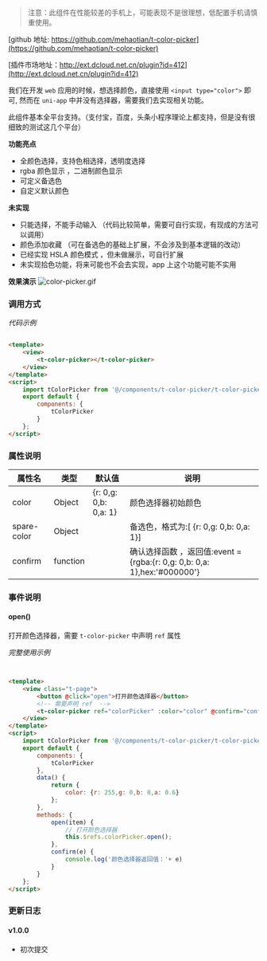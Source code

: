 > 注意：此组件在性能较差的手机上，可能表现不是很理想，低配置手机请慎重使用。

[github 地址: https://github.com/mehaotian/t-color-picker](https://github.com/mehaotian/t-color-picker)   

[插件市场地址：http://ext.dcloud.net.cn/plugin?id=412](http://ext.dcloud.net.cn/plugin?id=412)

我们在开发 `web` 应用的时候，想选择颜色，直接使用 `<input type="color">` 即可, 然而在 `uni-app` 中并没有选择器，需要我们去实现相关功能。

此组件基本全平台支持。（支付宝，百度，头条小程序理论上都支持，但是没有很细致的测试这几个平台）

**功能亮点**
- 全颜色选择，支持色相选择，透明度选择
- rgba 颜色显示 ，二进制颜色显示
- 可定义备选色
- 自定义默认颜色

**未实现**
- 只能选择，不能手动输入 （代码比较简单，需要可自行实现，有现成的方法可以调用）
- 颜色添加收藏 （可在备选色的基础上扩展，不会涉及到基本逻辑的改动）
- 已经实现 HSLA 颜色模式 ，但未做展示，可自行扩展
- 未实现拾色功能，将来可能也不会去实现，app 上这个功能可能不实用

**效果演示**
![color-picker.gif](https://upload-images.jianshu.io/upload_images/4472817-ce66f41e378b7d73.gif?imageMogr2/auto-orient/strip)

### 调用方式

*代码示例*
```html

<template>
	<view>
		<t-color-picker></t-color-picker>
	</view>
</template>
<script>
	import tColorPicker from '@/components/t-color-picker/t-color-picker.vue'
	export default {
		components: {
			tColorPicker
		}
	};
</script>

```

### 属性说明


|  属性名		|    类型	| 默认值				| 说明										|
| ---			| ---		| ---					| ---									|
| color			| Object	| {r: 0,g: 0,b: 0,a: 1}	|  颜色选择器初始颜色						|
| spare-color	| Object	|						|  备选色，格式为:[ {r: 0,g: 0,b: 0,a: 1}]	|
|confirm        | function	|						|  确认选择函数 ，返回值:event = {rgba:{r: 0,g: 0,b: 0,a: 1},hex:'#000000'}	|

### 事件说明

#### open()
打开颜色选择器，需要 `t-color-picker` 中声明 `ref` 属性


*完整使用示例*

```html


<template>
	<view class="t-page">
		<button @click="open">打开颜色选择器</button>
		<!-- 需要声明 ref  -->
		<t-color-picker ref="colorPicker" :color="color" @confirm="confirm"></t-color-picker>
	</view>
</template>
<script>
	import tColorPicker from '@/components/t-color-picker/t-color-picker.vue'
	export default {
		components: {
			tColorPicker
		},
		data() {
			return {
				color: {r: 255,g: 0,b: 0,a: 0.6}
			};
		},
		methods: {
			open(item) {
				// 打开颜色选择器
				this.$refs.colorPicker.open();
			},
			confirm(e) {
				console.log('颜色选择器返回值：'+ e)
			}
		}
	};
</script>


```



### 更新日志

#### v1.0.0
- 初次提交